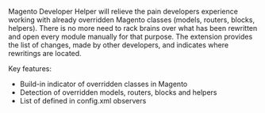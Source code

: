Magento Developer Helper will relieve the pain developers experience working with already overridden Magento classes (models, routers, blocks, helpers). There is no more need to rack brains over what has been rewritten and open every module manually for that purpose. The extension provides the list of changes, made by other developers, and indicates where rewritings are located.

Key features:

* Build-in indicator of overridden classes in Magento
* Detection of overridden models, routers, blocks and helpers
* List of defined in config.xml observers